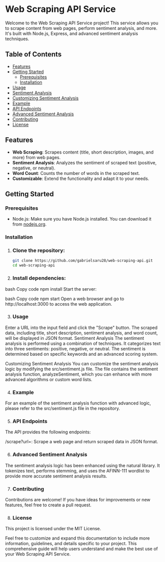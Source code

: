 # Web Scraping API Service

Welcome to the Web Scraping API Service project! This service allows you to scrape content from web pages, perform sentiment analysis, and more. It's built with Node.js, Express, and advanced sentiment analysis techniques.

## Table of Contents

- [Features](#features)
- [Getting Started](#getting-started)
    - [Prerequisites](#prerequisites)
    - [Installation](#installation)
- [Usage](#usage)
- [Sentiment Analysis](#sentiment-analysis)
- [Customizing Sentiment Analysis](#customizing-sentiment-analysis)
- [Example](#example)
- [API Endpoints](#api-endpoints)
- [Advanced Sentiment Analysis](#advanced-sentiment-analysis)
- [Contributing](#contributing)
- [License](#license)

## Features

- **Web Scraping**: Scrapes content (title, short description, images, and more) from web pages.
- **Sentiment Analysis**: Analyzes the sentiment of scraped text (positive, negative, or neutral).
- **Word Count**: Counts the number of words in the scraped text.
- **Customizable**: Extend the functionality and adapt it to your needs.

## Getting Started

### Prerequisites

- Node.js: Make sure you have Node.js installed. You can download it from [nodejs.org](https://nodejs.org/).

### Installation

1. ### Clone the repository:

   ```bash
   git clone https://github.com/gabrielsaru28/web-scraping-api.git
   cd web-scraping-api
   
2. ### Install dependencies:

bash
Copy code
npm install
Start the server:

bash
Copy code
npm start
Open a web browser and go to http://localhost:3000 to access the web application.

3. ### Usage
Enter a URL into the input field and click the "Scrape" button.
The scraped data, including title, short description, sentiment analysis, and word count, will be displayed in JSON format.
Sentiment Analysis
The sentiment analysis is performed using a combination of techniques. It categorizes text into three sentiments: positive, negative, or neutral. The sentiment is determined based on specific keywords and an advanced scoring system.

Customizing Sentiment Analysis
You can customize the sentiment analysis logic by modifying the src/sentiment.js file. The file contains the sentiment analysis function, analyzeSentiment, which you can enhance with more advanced algorithms or custom word lists.

4. ### Example
For an example of the sentiment analysis function with advanced logic, please refer to the src/sentiment.js file in the repository.

5. ### API Endpoints
The API provides the following endpoints:

/scrape?url=<URL>: Scrape a web page and return scraped data in JSON format.

6. ### Advanced Sentiment Analysis
The sentiment analysis logic has been enhanced using the natural library. It tokenizes text, performs stemming, and uses the AFINN-111 wordlist to provide more accurate sentiment analysis results.

7. ### Contributing
Contributions are welcome! If you have ideas for improvements or new features, feel free to create a pull request.

8. ### License
This project is licensed under the MIT License.

Feel free to customize and expand this documentation to include more information, guidelines, and details specific to your project. This comprehensive guide will help users understand and make the best use of your Web Scraping API Service.